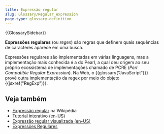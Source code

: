 ```yaml
---
title: Expressão regular
slug: Glossary/Regular_expression
page-type: glossary-definition
---
```


{{GlossarySidebar}}

**Expressões regulares** (ou _regex_) são regras que definem quais sequências de caracteres aparece em uma busca.

Expressões regulares são implementadas em várias linguagens, mas a implementação mais conhecida é a do Pearl, a qual deu origem ao seu próprio ecossistema de implementações chamado de PCRE (_Perl Compatible Regular Expression_). Na Web, o {{glossary("JavaScript")}} provê outra implementação da regex por meio do objeto {{jsxref("RegExp")}}.

## Veja também

- [Expressão regular](https://pt.wikipedia.org/wiki/Express%C3%A3o_regular) na Wikipédia
- [Tutorial interativo (en-US)](https://regexone.com/)
- [Expressão regular visualizada (en-US)](https://regexper.com/)
- [Expressões Regulares](/pt-BR/docs/Web/JavaScript/Guide/Regular_expressions)
